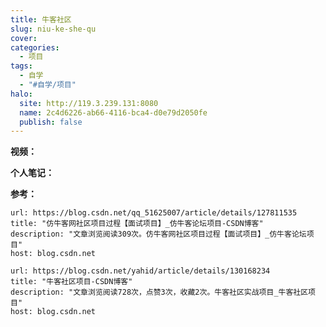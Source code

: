 ```yaml
---
title: 牛客社区
slug: niu-ke-she-qu
cover: 
categories:
  - 项目
tags:
  - 自学
  - "#自学/项目"
halo:
  site: http://119.3.239.131:8080
  name: 2c4d6226-ab66-4116-bca4-d0e79d2050fe
  publish: false
---
```




**视频：**


**个人笔记：**





**参考：**

```cardlink
url: https://blog.csdn.net/qq_51625007/article/details/127811535
title: "仿牛客网社区项目过程【面试项目】_仿牛客论坛项目-CSDN博客"
description: "文章浏览阅读309次。仿牛客网社区项目过程【面试项目】_仿牛客论坛项目"
host: blog.csdn.net
```

```cardlink
url: https://blog.csdn.net/yahid/article/details/130168234
title: "牛客社区项目-CSDN博客"
description: "文章浏览阅读728次，点赞3次，收藏2次。牛客社区实战项目_牛客社区项目"
host: blog.csdn.net
```
